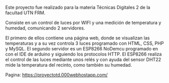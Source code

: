 Este proyecto fue realizado para la materia Técnicas Digitales 2 de la facultad UTN FRM.

Consiste en un control de luces por WIFI y una medición de temperatura y humedad, comunicando 2 servidores.

 El primero de ellos contiene una página web, donde se visualizan las temperaturas y a su vez controla 3 luces programado con HTML, CSS, PHP y MySQL. El segundo servidor es un ESP8266 NoDemcu programado en con el IDE de arduino y siguiendo los protocolos HTTP. El ESP8266 realiza el control de las luces mediante unos relés y con ayuda del sensor DHT22 mide la temperatura del recinto, como también su humedad.

Pagina: https://proyectotd.000webhostapp.com/

